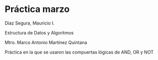# Práctica marzo

Díaz Segura, Mauricio I.

Estructura de Datos y Algoritmos

Mtro. Marco Antonio Martínez Quintana

Práctica en la que se usaron las compuertas lógicas de AND, OR y NOT

